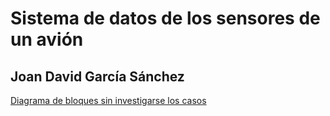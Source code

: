 # Sistema de datos de los sensores de un avión
## Joan David García Sánchez

[Diagrama de bloques sin investigarse los casos](https://miro.com/app/board/uXjVKto6yE4=/?share_link_id=740051493046)